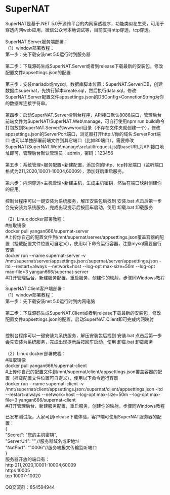 # SuperNAT
SuperNAT是基于.NET 5.0开源跨平台的内网穿透程序，功能类似花生壳，可用于穿透内网web应用，微信公众号本地调试等，目前支持http穿透，tcp穿透。
<br/>
<br/>
SuperNAT.Server服务端部署：<br/>
（1）window部署教程：<br/>
第一步：先下载安装net 5.0运行时到服务器<br/><br/>
第二步：下载源码生成SuperNAT.Server或者到release下载最新的安装包，修改配置文件appsettings.json的配置<br/><br/>
第三步：安装mariadb或mysql，数据库脚本位置：SuperNAT.Server/DB，创建数据库supernat，先执行脚本create.sql，然后执行data.sql，修改SuperNAT.Server配置文件appsettings.json的DBConfig>ConnetionString为你的数据库连接字符串。<br/><br/>
第四步：启动SuperNAT.Server控制台程序，API接口默认8088端口，管理后台前端文件为SuperNAT\SuperNAT.Web\manage，可自行使用npm run build命令打包放到SuperNAT.Server的wwwroot目录（不存在文件夹就创建一个），修改appsettings.json的ServerPort端口，浏览器打开http://你的域名:ServerPort端口 也可以单独部署前端文件到其它端口（比如80端口），需要修改SuperNAT\SuperNAT.Web\manage\src\util\request.js的baseURL为API接口地址即可，管理后台默认管理员：admin，密码：123456<br/><br/>
第五步：系统管理>服务配置>新建配置，添加你的http、tcp转发端口（监听端口格式为211,2020,10001-10004,60009），添加好后重启服务。<br/><br/>
第六步：内网穿透>主机管理>新建主机，生成主机密钥，然后在端口映射创建你的应用。<br/><br/>
控制台程序可以一键安装为系统服务，解压安装包后找到 安装.bat 点击后第一步会先安装为系统服务，完成出现提示后按回车启动，使用 卸载.bat 卸载服务<br/><br/>
（2）Linux docker部署教程：<br/>
#拉取镜像<br/>
docker pull yangan666/supernat-server<br/>
#上传你自己的配置文件到/mnt/supernat/server/appsettings.json覆盖容器的配置（挂载配置文件位置可自定义），使用以下命令运行容器，注意mysql需要自行安装<br/>
docker run --name supernat-server -v /mnt/supernat/server/appsettings.json:/supernat/server/appsettings.json -itd --restart=always --network=host --log-opt max-size=50m --log-opt max-file=3 yangan666/supernat-server<br/>
#打开管理后台，新建服务配置，重启服务，创建你的映射，步骤同Windows教程<br/>

SuperNAT.Client客户端部署：<br/>
（1）window部署教程：<br/>
第一步：先下载安装net 5.0运行时到内网电脑<br/><br/>
第二步：下载源码生成SuperNAT.Client或者到release下载最新的安装包，修改配置文件appsettings.json的配置，启动SuperNAT.Client即可完成内网映射<br/><br/>

控制台程序可以一键安装为系统服务，解压安装包后找到 安装.bat 点击后第一步会先安装为系统服务，完成出现提示后按回车启动，使用 卸载.bat 卸载服务<br/><br/>
（2）Linux docker部署教程：<br/>
#拉取镜像<br/>
docker pull yangan666/supernat-client<br/>
#上传你自己的配置文件到/mnt/supernat/client/appsettings.json覆盖容器的配置（挂载配置文件位置可自定义），使用以下命令运行容器<br/>
docker run --name supernat-client -v /mnt/supernat/client/appsettings.json:/supernat/client/appsettings.json -itd --restart=always --network=host --log-opt max-size=50m --log-opt max-file=3 yangan666/supernat-client<br/>
#打开管理后台，新建服务配置，重启服务，创建你的映射，步骤同Windows教程<br/>

已发布测试版，大家可到release下载体验，客户端可使用SuperNAT服务器的配置：<br/>
{<br/>
  "Secret": "您的主机密钥",<br/>
  "ServerUrl": "",//服务器域名或IP地址<br/>
  "NatPort": "10006"//服务端报文传输监听端口<br/>
}<br/>
服务器开放的端口有：<br/>http 211,2020,10001-10004,60009<br/>https 10005<br/>tcp 10007-10020<br/><br/>
QQ交流群：854594944<br/>

